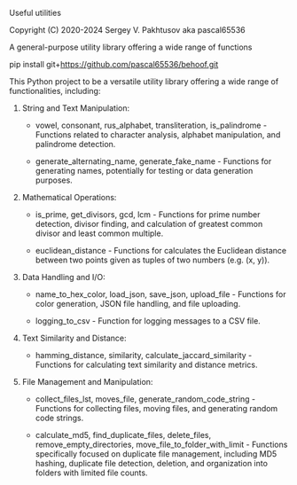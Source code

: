 Useful utilities

Copyright (C) 2020-2024 Sergey V. Pakhtusov aka pascal65536

A general-purpose utility library offering a wide range of functions

pip install git+https://github.com/pascal65536/behoof.git


This Python project to be a versatile utility library offering a wide range of functionalities, including:

1. String and Text Manipulation:

   - vowel, consonant, rus_alphabet, transliteration, is_palindrome - Functions related to character analysis, alphabet manipulation, and palindrome detection.

   - generate_alternating_name, generate_fake_name - Functions for generating names, potentially for testing or data generation purposes.

2. Mathematical Operations:

   - is_prime, get_divisors, gcd, lcm - Functions for prime number detection, divisor finding, and calculation of greatest common divisor and least common multiple.

   - euclidean_distance - Functions for calculates the Euclidean distance between two points given as tuples of two numbers (e.g. (x, y)).

3. Data Handling and I/O:

   - name_to_hex_color, load_json, save_json, upload_file - Functions for color generation, JSON file handling, and file uploading.

   - logging_to_csv - Function for logging messages to a CSV file.

4. Text Similarity and Distance:

   - hamming_distance, similarity, calculate_jaccard_similarity - Functions for calculating text similarity and distance metrics.

5. File Management and Manipulation:

   - collect_files_lst, moves_file, generate_random_code_string - Functions for collecting files, moving files, and generating random code strings.

   - calculate_md5, find_duplicate_files, delete_files, remove_empty_directories, move_file_to_folder_with_limit - Functions specifically focused on duplicate file management, including MD5 hashing, duplicate file detection, deletion, and organization into folders with limited file counts.
